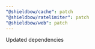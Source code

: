 ```yaml
---
"@shieldbow/cache": patch
"@shieldbow/ratelimiter": patch
"@shieldbow/web": patch
---
```


Updated dependencies
